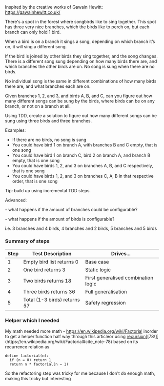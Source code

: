 Inspired by the creative works of Gawain Hewitt: https://gawainhewitt.co.uk/

There's a spot in the forest where songbirds like to sing together. This spot has three very nice branches, which the birds like to perch on, but each branch can only hold 1 bird.

When a bird is on a branch it sings a song, depending on which branch it’s on, it will sing a different song.

If the bird is joined by other birds they sing together, and the song changes. There is a different song sung depending on how many birds there are, and which branches the other birds are on. No song is sung when there are no birds.

No individual song is the same in different combinations of how many birds there are, and what branches each are on.

Given branches 1, 2, and 3, and birds A, B, and C, can you figure out how many different songs can be sung by the birds, where birds can be on any branch, or not on a branch at all.

Using TDD, create a solution to figure out how many different songs can be sung using three birds and three branches.

Examples:

- If there are no birds, no song is sung
- You could have bird 1 on branch A, with branches B and C empty, that is one song
- You could have bird 1 on branch C, bird 2 on branch A, and branch B empty, that is one song
- You could have birds 1, 2, and 3 on branches A, B, and C respectively, that is one song
- You could have birds 1, 2, and 3 on branches C, A, B in that respective order, that is one song

Tip: build up using incremental TDD steps.

Advanced:

\- what happens if the amount of branches could be configurable?

\- what happens if the amount of birds is configurable?

i.e. 3 branches and 4 birds, 4 branches and 2 birds, 5 branches and 5 birds

### Summary of steps

| Step | Test Description             | Drives...                           |
| ---- | ---------------------------- | ----------------------------------- |
| 1    | Empty bird list returns 0    | Base case                           |
| 2    | One bird returns 3           | Static logic                        |
| 3    | Two birds returns 18         | First generalised combination logic |
| 4    | Three birds returns 36       | Full generalisation                 |
| 5    | Total (1-3 birds) returns 57 | Safety regression                   |

### Helper which I needed

My math needed more math - https://en.wikipedia.org/wiki/Factorial inorder to get a helper function half way through this articleor using [recursion](https://en.wikipedia.org/wiki/Recursion_(computer_science))[[78\]](https://en.wikipedia.org/wiki/Factorial#cite_note-78) based on its recurrence relation as

```
define factorial(n):
  if (n = 0) return 1
  return n * factorial(n − 1)
```

So the refactoring step was tricky for me because I don't do enough math, making this tricky but interesting
